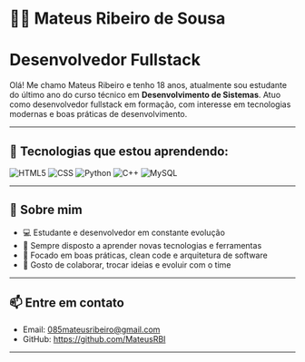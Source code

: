 # 👨‍💻 Mateus Ribeiro de Sousa

# Desenvolvedor Fullstack
Olá! Me chamo Mateus Ribeiro e tenho 18 anos, atualmente sou estudante do último ano do curso técnico em **Desenvolvimento de Sistemas**. Atuo como desenvolvedor fullstack em formação, com interesse em tecnologias modernas e boas práticas de desenvolvimento.

---

## 🚀 Tecnologias que estou aprendendo:

![HTML5](https://img.shields.io/badge/HTML5-e34c26?style=for-the-badge&logo=html5&logoColor=white)
![CSS](https://img.shields.io/badge/CSS3-264de4?style=for-the-badge&logo=css3&logoColor=white)
![Python](https://img.shields.io/badge/Python-3776AB?style=for-the-badge&logo=python&logoColor=white)
![C++](https://img.shields.io/badge/c++-%2300599C.svg?style=for-the-badge&logo=c%2B%2B&logoColor=white)
![MySQL](https://img.shields.io/badge/mysql-4479A1.svg?style=for-the-badge&logo=mysql&logoColor=white)

---

## 🚀 Sobre mim

- 💻 Estudante e desenvolvedor em constante evolução
- 🔄 Sempre disposto a aprender novas tecnologias e ferramentas
- 🧠 Focado em boas práticas, clean code e arquitetura de software
- 🤝 Gosto de colaborar, trocar ideias e evoluir com o time

---


## 📫 Entre em contato

- Email: 085mateusribeiro@gmail.com 
- GitHub: https://github.com/MateusRBI

---

